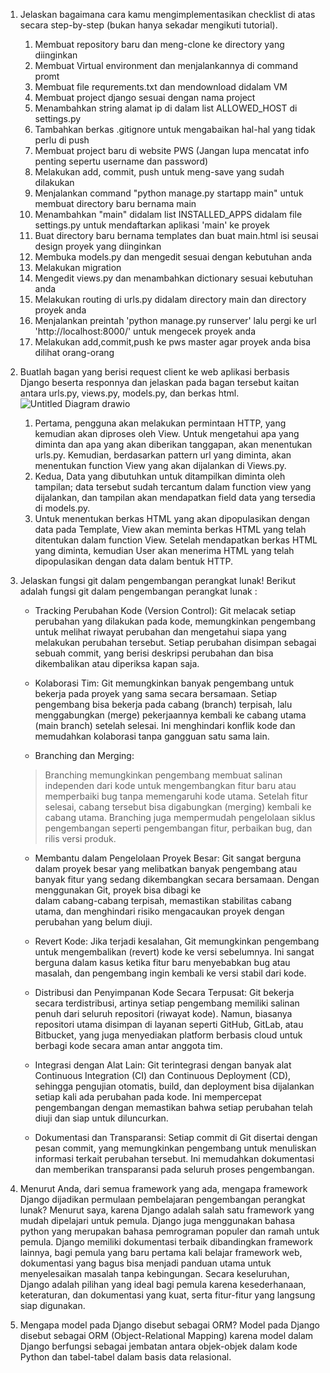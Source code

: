 1. Jelaskan bagaimana cara kamu mengimplementasikan checklist di atas secara step-by-step (bukan hanya sekadar mengikuti tutorial).
   1. Membuat repository baru dan meng-clone ke directory yang diinginkan
   2. Membuat Virtual environment dan menjalankannya di command promt
   3. Membuat file requrements.txt dan mendownload didalam VM
   4. Membuat project django sesuai dengan nama project
   5. Menambahkan string alamat ip di dalam list ALLOWED_HOST di settings.py
   6. Tambahkan berkas .gitignore untuk mengabaikan hal-hal yang tidak perlu di push
   7. Membuat project baru di website PWS (Jangan lupa mencatat info penting sepertu username dan password)
   8.  Melakukan add, commit, push untuk meng-save yang sudah dilakukan
   9.  Menjalankan command "python manage.py startapp main" untuk membuat directory baru bernama main
   10. Menambahkan "main" didalam list INSTALLED_APPS didalam file settings.py untuk mendaftarkan aplikasi 'main' ke proyek
   11. Buat directory baru bernama templates dan buat main.html isi seusai design proyek yang diinginkan
   12. Membuka models.py dan mengedit sesuai dengan kebutuhan anda
   13. Melakukan migration
   14. Mengedit views.py dan menambahkan dictionary sesuai kebutuhan anda
   15. Melakukan routing di urls.py didalam directory main dan directory proyek anda
   16. Menjalankan preintah 'python manage.py runserver' lalu pergi ke url 'http://localhost:8000/' untuk mengecek proyek anda
   17. Melakukan add,commit,push ke pws master agar proyek anda bisa dilihat orang-orang

2. Buatlah bagan yang berisi request client ke web aplikasi berbasis Django beserta responnya dan jelaskan pada bagan tersebut kaitan antara urls.py, views.py, models.py, dan berkas html.
   ![Untitled Diagram drawio](https://github.com/user-attachments/assets/9ef27e87-448f-4ce7-821d-78bb94589679)

   1. Pertama, pengguna akan melakukan permintaan HTTP, yang kemudian akan diproses oleh View. Untuk mengetahui apa yang diminta dan apa yang akan diberikan tanggapan, akan menentukan 
      urls.py. Kemudian, berdasarkan pattern url yang diminta, akan menentukan function View yang akan dijalankan di Views.py.
   2. Kedua, Data yang dibutuhkan untuk ditampilkan diminta oleh tampilan; data tersebut sudah tercantum dalam function view yang dijalankan, dan tampilan akan mendapatkan field data           yang tersedia di models.py.
   3. Untuk menentukan berkas HTML yang akan dipopulasikan dengan data pada Template, View akan meminta berkas HTML yang telah ditentukan dalam function View. Setelah mendapatkan berkas 
      HTML yang diminta, kemudian User akan menerima HTML yang telah dipopulasikan dengan data dalam bentuk HTTP.
      
3. Jelaskan fungsi git dalam pengembangan perangkat lunak!
   Berikut adalah fungsi git dalam pengembangan perangkat lunak :
   - Tracking Perubahan Kode (Version Control):
   Git melacak setiap perubahan yang dilakukan pada kode, memungkinkan pengembang untuk melihat riwayat perubahan dan mengetahui siapa yang melakukan perubahan tersebut. Setiap perubahan
   disimpan sebagai sebuah commit, yang berisi deskripsi perubahan dan bisa dikembalikan atau diperiksa kapan saja.
   
   - Kolaborasi Tim:
   Git memungkinkan banyak pengembang untuk bekerja pada proyek yang sama secara bersamaan. Setiap pengembang bisa bekerja pada cabang (branch) terpisah, lalu menggabungkan (merge) 
   pekerjaannya kembali ke cabang utama (main branch) setelah selesai. Ini menghindari konflik kode dan memudahkan kolaborasi tanpa gangguan satu sama lain.

   - Branching dan Merging:
   >Branching memungkinkan pengembang membuat salinan independen dari kode untuk mengembangkan fitur baru atau memperbaiki bug tanpa memengaruhi kode utama. Setelah fitur selesai, cabang     tersebut bisa digabungkan (merging) kembali ke cabang utama.
   >Branching juga mempermudah pengelolaan siklus pengembangan seperti pengembangan fitur, perbaikan bug, dan rilis versi produk.

   - Membantu dalam Pengelolaan Proyek Besar:
   Git sangat berguna dalam proyek besar yang melibatkan banyak pengembang atau banyak fitur yang sedang dikembangkan secara bersamaan. Dengan menggunakan Git, proyek bisa dibagi ke   
   dalam cabang-cabang terpisah, memastikan stabilitas cabang utama, dan menghindari risiko mengacaukan proyek dengan perubahan yang belum diuji.

   - Revert Kode:
   Jika terjadi kesalahan, Git memungkinkan pengembang untuk mengembalikan (revert) kode ke versi sebelumnya. Ini sangat berguna dalam kasus ketika fitur baru menyebabkan bug atau 
   masalah, dan pengembang ingin kembali ke versi stabil dari kode.

   - Distribusi dan Penyimpanan Kode Secara Terpusat:
   Git bekerja secara terdistribusi, artinya setiap pengembang memiliki salinan penuh dari seluruh repositori (riwayat kode). Namun, biasanya repositori utama disimpan di layanan seperti 
   GitHub, GitLab, atau Bitbucket, yang juga menyediakan platform berbasis cloud untuk berbagi kode secara aman antar anggota tim.

   - Integrasi dengan Alat Lain:
   Git terintegrasi dengan banyak alat Continuous Integration (CI) dan Continuous Deployment (CD), sehingga pengujian otomatis, build, dan deployment bisa dijalankan setiap kali ada 
   perubahan pada kode. Ini mempercepat pengembangan dengan memastikan bahwa setiap perubahan telah diuji dan siap untuk diluncurkan.

   - Dokumentasi dan Transparansi:
   Setiap commit di Git disertai dengan pesan commit, yang memungkinkan pengembang untuk menuliskan informasi terkait perubahan tersebut. Ini memudahkan dokumentasi dan memberikan 
   transparansi pada seluruh proses pengembangan.

4. Menurut Anda, dari semua framework yang ada, mengapa framework Django dijadikan permulaan pembelajaran pengembangan perangkat lunak?
   Menurut saya, karena Django adalah salah satu framework yang mudah dipelajari untuk pemula. Django juga menggunakan bahasa python yang merupakan bahasa pemrograman populer dan ramah      untuk pemula. Django memiliki dokumentasi terbaik dibandingkan framework lainnya, bagi pemula yang baru pertama kali belajar framework web, dokumentasi yang bagus bisa menjadi panduan    utama untuk menyelesaikan masalah tanpa kebingungan. Secara keseluruhan, Django adalah pilihan yang ideal bagi pemula karena kesederhanaan, keteraturan, dan dokumentasi yang kuat,        serta fitur-fitur yang langsung siap digunakan.

5. Mengapa model pada Django disebut sebagai ORM?
   Model pada Django disebut sebagai ORM (Object-Relational Mapping) karena model dalam Django berfungsi sebagai jembatan antara objek-objek dalam kode Python dan tabel-tabel dalam basis    data relasional.
